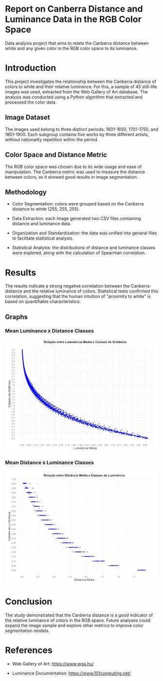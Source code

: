 # Report on Canberra Distance and Luminance Data in the RGB Color Space
Data analysis project that aims to relate the Canberra distance between white and any given color in the RGB color space to its luminance. 

# Introduction

This project investigates the relationship between the Canberra distance of colors to white and their relative luminance. For this, a sample of 45 still-life images was used, extracted from the Web Gallery of Art database. The analysis was conducted using a Python algorithm that extracted and processed the color data.

## Image Dataset

The images used belong to three distinct periods: 1601-1650, 1701-1750, and 1851-1900. Each subgroup contains five works by three different artists, without nationality repetition within the period.

## Color Space and Distance Metric

The RGB color space was chosen due to its wide usage and ease of manipulation. The Canberra metric was used to measure the distance between colors, as it showed good results in image segmentation.

## Methodology

* Color Segmentation: colors were grouped based on the Canberra distance to white (255, 255, 255).

* Data Extraction: each image generated two CSV files containing distance and luminance data.

* Organization and Standardization: the data was unified into general files to facilitate statistical analysis.

* Statistical Analysis: the distributions of distance and luminance classes were explored, along with the calculation of Spearman correlation.

# Results

The results indicate a strong negative correlation between the Canberra distance and the relative luminance of colors. Statistical tests confirmed this correlation, suggesting that the human intuition of "proximity to white" is based on quantifiable characteristics.

## Graphs

### Mean Luminance x Distance Classes
<img src='med_lum_dist_graph.PNG'>

### Mean Distance x Luminance Classes
<img src='med_dist_lum_graph.PNG'>

# Conclusion

The study demonstrated that the Canberra distance is a good indicator of the relative luminance of colors in the RGB space. Future analyses could expand the image sample and explore other metrics to improve color segmentation models.

# References

* Web Gallery of Art: https://www.wga.hu/

* Luminance Documentation: https://www.101computing.net/

